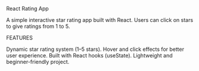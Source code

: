 React Rating App

A simple interactive star rating app built with React.
Users can click on stars to give ratings from 1 to 5.

FEATURES

Dynamic star rating system (1–5 stars).
Hover and click effects for better user experience.
Built with React hooks (useState).
Lightweight and beginner-friendly project.
